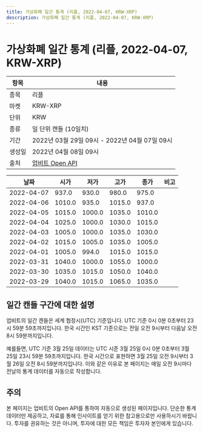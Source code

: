 ```yaml
---
title: 가상화폐 일간 통계 (리플, 2022-04-07, KRW-XRP)
description: 가상화폐 일간 통계 (리플, 2022-04-07, KRW-XRP)
---
```



가상화폐 일간 통계 (리플, 2022-04-07, KRW-XRP)
===

|항목|내용|
|--|--|
|종목|리플|
|마켓|KRW-XRP|
|단위|KRW|
|종류|일 단위 캔들 (10일치)|
|기간|2022년 03월 29일 09시 - 2022년 04월 07일 09시|
|생성일|2022년 04월 08일 09시|
|출처|[업비트 Open API](https://docs.upbit.com)|


|날짜|시가|저가|고가|종가|비고|
|--|--|--|--|--|--|
|2022-04-07|937.0|930.0|980.0|975.0|    |
|2022-04-06|1010.0|935.0|1015.0|937.0|    |
|2022-04-05|1015.0|1000.0|1035.0|1010.0|    |
|2022-04-04|1025.0|1000.0|1030.0|1015.0|    |
|2022-04-03|1005.0|1000.0|1035.0|1030.0|    |
|2022-04-02|1015.0|1005.0|1035.0|1005.0|    |
|2022-04-01|1005.0|994.0|1015.0|1015.0|    |
|2022-03-31|1040.0|1000.0|1055.0|1000.0|    |
|2022-03-30|1035.0|1015.0|1050.0|1040.0|    |
|2022-03-29|1040.0|1015.0|1065.0|1035.0|    |


일간 캔들 구간에 대한 설명
---


업비트의 일간 캔들은 세계 협정시(UTC) 기준입니다. 
UTC 기준 0시 0분 0초부터 23시 59분 59초까지입니다. 
한국 시간인 KST 기준으로는 전일 오전 9시부터 다음날 오전 8시 59분까지입니다. 


예를들면, UTC 기준 3월 25일 데이터는 UTC 시준 3월 25일 0시 0분 0초부터 3월 25일 23시 59분 59초까지입니다. 
한국 시간으로 표현하면 3월 25일 오전 9시부터 3월 26일 오전 8시 59분까지입니다. 
이와 같은 이유로 본 페이지는 매일 오전 9시마다 전날의 통계 데이터를 자동으로 작성합니다. 


주의
---


본 페이지는 업비트의 Open API를 통하여 자동으로 생성된 페이지입니다. 
단순한 통계 데이터만 제공하고, 자료를 통해 인사이트를 얻기 위한 참고용으로만 사용하시기 바랍니다. 
투자를 권유하는 것은 아니며, 투자에 대한 모든 책임은 투자자 본인에게 있습니다. 
